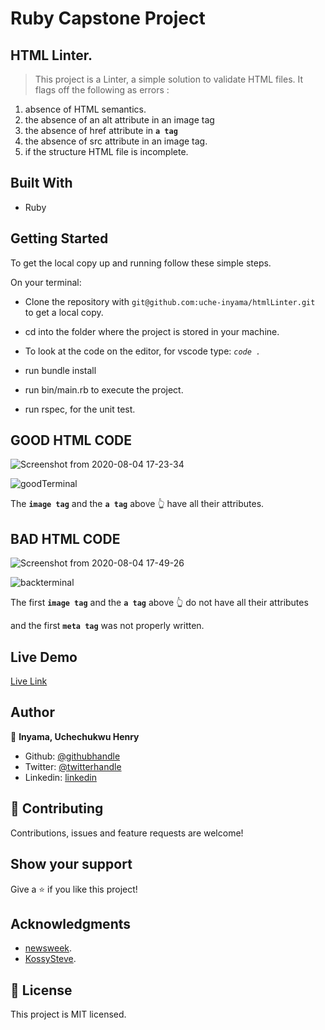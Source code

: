# Ruby Capstone Project

## HTML Linter.

> 
>  This project is a Linter, a simple solution to validate HTML files. It flags off the following as errors :
>

1.  absence of HTML semantics.
2.  the absence of an alt attribute in an image tag
3.  the absence of href attribute in **```a tag```**
4.  the absence of src attribute in an image tag.
5.  if the structure HTML file is incomplete.

## Built With

- Ruby

## Getting Started

To get the local copy up and running follow these simple steps.

On your terminal: 

- Clone the repository with `git@github.com:uche-inyama/htmlLinter.git` to get a local copy.

- cd into the folder where the project is stored in your machine.

- To look at the code on the editor, for vscode type: *`code . `*

- run bundle install

- run bin/main.rb to execute the project.

- run rspec, for the unit test.


## GOOD HTML CODE
![Screenshot from 2020-08-04 17-23-34](https://user-images.githubusercontent.com/46329537/89336114-cbbcbc80-d690-11ea-8d8a-75f9cc2b8b98.png)

![goodTerminal](https://user-images.githubusercontent.com/46329537/89336373-340b9e00-d691-11ea-8dc6-ff21e314df02.png)

The **```image tag```** and the **```a tag```** above :point_up_2:  have all their attributes.

## BAD HTML CODE

![Screenshot from 2020-08-04 17-49-26](https://user-images.githubusercontent.com/46329537/89336132-cfe8da00-d690-11ea-8053-3f1282f130e3.png)

![backterminal](https://user-images.githubusercontent.com/46329537/89336364-2eae5380-d691-11ea-9392-713fc586655d.png)

The first **```image tag```** and the **```a tag```** above :point_up_2:  do not have all their attributes 

and the first **```meta tag```** was not properly written.


## Live Demo

[Live Link](https://uche-inyama.github.io/NewsWeek/)

## Author

👤 **Inyama, Uchechukwu Henry**

- Github: [@githubhandle](https://github.com/uche-inyama)
- Twitter: [@twitterhandle](https://twitter.com/euuoc)
- Linkedin: [linkedin](https://www.linkedin.com/in/uchechukwu-inyama-b3429a105/)

## 🤝 Contributing

Contributions, issues and feature requests are welcome!

## Show your support

Give a ⭐️ if you like this project!

## Acknowledgments

- [newsweek](https://www.newsweek.com/).
- [KossySteve](https://github.com/KossySteve).


## 📝 License

This project is MIT licensed.
